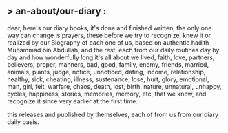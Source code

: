 ## > an-about/our-diary :
 
dear, 
here's our diary books,
it's done and finished written, the only one way can change is prayers, these before we try to recognize, knew it or realized by our Biography of each one of us, based on authentic hadith Muhammad bin Abdullah, and the rest, each from our daily routines day by day and how wonderfully long it's all about we lived, faith, love, partners, believers, proper, manners, bad, good, family, enemy, friends, married, animals, plants, judge, notice, unnoticed, dating, income, relationship, healthy, sick, cheating, illness, sustenance, lose, hurt, glory, emotional, man, girl, felt, warfare, chaos, death, lost, birth, nature, unnatural, unhappy, cycles, happiness, stories, memories, memory, etc, that we know, and recognize it since very earlier at the first time.


this releases and published by themselves, each of from us from our diary daily basis.

